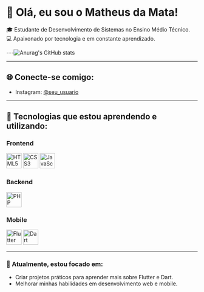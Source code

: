 # 👋 Olá, eu sou o Matheus da Mata!

🎓 Estudante de Desenvolvimento de Sistemas no Ensino Médio Técnico.  
💻 Apaixonado por tecnologia e em constante aprendizado.  

---![Anurag's GitHub stats](https://github-readme-stats.vercel.app/api?username=matheusdamata1&show_icons=true&theme=synthwave)

---

## 🌐 Conecte-se comigo:
- Instagram: [@seu_usuario](https://instagram.com/seu_usuario)  

---

## 🚀 Tecnologias que estou aprendendo e utilizando:
### **Frontend**  
<div>
  <img src="https://cdn.jsdelivr.net/gh/devicons/devicon/icons/html5/html5-original.svg" width="40" alt="HTML5">
  <img src="https://cdn.jsdelivr.net/gh/devicons/devicon/icons/css3/css3-original.svg" width="40" alt="CSS3">
  <img src="https://cdn.jsdelivr.net/gh/devicons/devicon/icons/javascript/javascript-original.svg" width="40" alt="JavaScript">
</div>

### **Backend**  
<div>
  <img src="https://cdn.jsdelivr.net/gh/devicons/devicon/icons/php/php-original.svg" width="40" alt="PHP">
</div>

### **Mobile**  
<div>
  <img src="https://cdn.jsdelivr.net/gh/devicons/devicon/icons/flutter/flutter-original.svg" width="40" alt="Flutter">
  <img src="https://cdn.jsdelivr.net/gh/devicons/devicon/icons/dart/dart-original.svg" width="40" alt="Dart">
</div>

---

### 🌱 Atualmente, estou focado em:
- Criar projetos práticos para aprender mais sobre Flutter e Dart.  
- Melhorar minhas habilidades em desenvolvimento web e mobile.  
